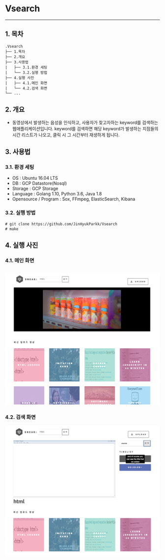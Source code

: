 # Vsearch
-------------
## 1. 목차
```
.Vsearch
├── 1.목차
├── 2.개요
├── 3.사용법
|   ├── 3.1.환경 세팅
|   └── 3.2.실행 방법
├── 4.실행 사진
|   ├── 4.1.메인 화면
|   └── 4.2.검색 화면
└── ...
```


## 2. 개요
 - 동영상에서 발생하는 음성을 인식하고, 사용자가 찾고자하는 keyword를 검색하는 웹애플리케이션입니다. keyword를 검색하면 해당 keyword가 발생하는 지점들의 시간 리스트가 나오고, 클릭 시 그 시간부터 재생하게 됩니다. 


## 3. 사용법
### 3.1. 환경 세팅
- OS : Ubuntu 16.04 LTS
- DB : GCP Datastore(Nosql)
- Storage : GCP Storage
- Language : Golang 1.10, Python 3.6, Java 1.8
- Opensource / Program : Sox, FFmpeg, ElasticSearch, Kibana

### 3.2. 실행 방법
```
# git clone https://github.com/JinHyukParkk/Vsearch
# make
```


## 4. 실행 사진
### 4.1. 메인 화면
 ![main](./screenshot/mainPage.png)
 -------------

### 4.2. 검색 화면
 ![main](./screenshot/searchPage.png)

